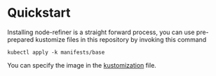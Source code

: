 # Quickstart

Installing node-refiner is a straight forward process, you can use pre-prepared kustomize files in this repository by invoking this command

```shell
kubectl apply -k manifests/base
```

You can specify the image in the [kustomization](../manifests/base/kustomization.yaml) file.

```yaml:../manifests/base/kustomization.yaml [26-29]

```